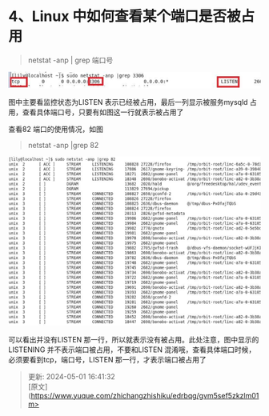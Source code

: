 # 4、Linux 中如何查看某个端口是否被占用

>netstat -anp | grep 端口号



![1714552860827-286f88d1-5369-4591-ab47-01c93f9b0fbf.png](./img/0-5G4YyVM60dtsXB/1714552860827-286f88d1-5369-4591-ab47-01c93f9b0fbf-264342.png)



图中主要看监控状态为LISTEN 表示已经被占用，最后一列显示被服务mysqld 占用，查看具体端口号，只要有如图这一行就表示被占用了



查看82 端口的使用情况，如图

>netstat -anp |grep 82



![1714552868850-d1956078-b1a9-4d91-9415-5fec199813ef.png](./img/0-5G4YyVM60dtsXB/1714552868850-d1956078-b1a9-4d91-9415-5fec199813ef-363694.png)



可以看出并没有LISTEN 那一行，所以就表示没有被占用。此处注意，图中显示的LISTENING 并不表示端口被占用，不要和LISTEN 混淆哦，查看具体端口时候，必须要看到tcp，端口号，LISTEN 那一行，才表示端口被占用了

  




> 更新: 2024-05-01 16:41:32  
> [原文](https://www.yuque.com/zhichangzhishiku/edrbqg/gvm5sef5zkzlm01m>